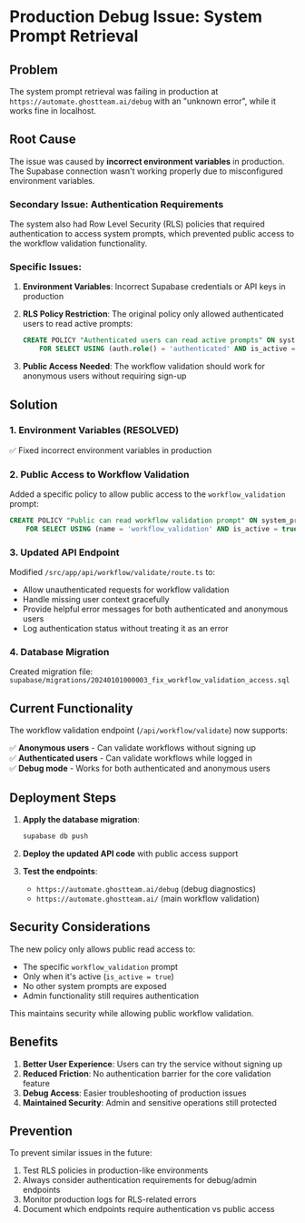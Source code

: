 # Production Debug Issue: System Prompt Retrieval

## Problem

The system prompt retrieval was failing in production at `https://automate.ghostteam.ai/debug` with an "unknown error", while it works fine in localhost.

## Root Cause

The issue was caused by **incorrect environment variables** in production. The Supabase connection wasn't working properly due to misconfigured environment variables.

### Secondary Issue: Authentication Requirements

The system also had Row Level Security (RLS) policies that required authentication to access system prompts, which prevented public access to the workflow validation functionality.

### Specific Issues:

1. **Environment Variables**: Incorrect Supabase credentials or API keys in production
2. **RLS Policy Restriction**: The original policy only allowed authenticated users to read active prompts:

   ```sql
   CREATE POLICY "Authenticated users can read active prompts" ON system_prompts
       FOR SELECT USING (auth.role() = 'authenticated' AND is_active = true);
   ```

3. **Public Access Needed**: The workflow validation should work for anonymous users without requiring sign-up

## Solution

### 1. Environment Variables (RESOLVED)

✅ Fixed incorrect environment variables in production

### 2. Public Access to Workflow Validation

Added a specific policy to allow public access to the `workflow_validation` prompt:

```sql
CREATE POLICY "Public can read workflow validation prompt" ON system_prompts
    FOR SELECT USING (name = 'workflow_validation' AND is_active = true);
```

### 3. Updated API Endpoint

Modified `/src/app/api/workflow/validate/route.ts` to:

- Allow unauthenticated requests for workflow validation
- Handle missing user context gracefully
- Provide helpful error messages for both authenticated and anonymous users
- Log authentication status without treating it as an error

### 4. Database Migration

Created migration file: `supabase/migrations/20240101000003_fix_workflow_validation_access.sql`

## Current Functionality

The workflow validation endpoint (`/api/workflow/validate`) now supports:

✅ **Anonymous users** - Can validate workflows without signing up  
✅ **Authenticated users** - Can validate workflows while logged in  
✅ **Debug mode** - Works for both authenticated and anonymous users

## Deployment Steps

1. **Apply the database migration**:

   ```bash
   supabase db push
   ```

2. **Deploy the updated API code** with public access support

3. **Test the endpoints**:
   - `https://automate.ghostteam.ai/debug` (debug diagnostics)
   - `https://automate.ghostteam.ai/` (main workflow validation)

## Security Considerations

The new policy only allows public read access to:

- The specific `workflow_validation` prompt
- Only when it's active (`is_active = true`)
- No other system prompts are exposed
- Admin functionality still requires authentication

This maintains security while allowing public workflow validation.

## Benefits

1. **Better User Experience**: Users can try the service without signing up
2. **Reduced Friction**: No authentication barrier for the core validation feature
3. **Debug Access**: Easier troubleshooting of production issues
4. **Maintained Security**: Admin and sensitive operations still protected

## Prevention

To prevent similar issues in the future:

1. Test RLS policies in production-like environments
2. Always consider authentication requirements for debug/admin endpoints
3. Monitor production logs for RLS-related errors
4. Document which endpoints require authentication vs public access
